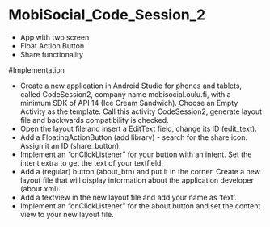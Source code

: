 # MobiSocial_Code_Session_2
* App with two screen
* Float Action Button
* Share functionality

#Implementation
* Create a new application in Android Studio for phones and tablets, called CodeSession2, company name mobisocial.oulu.fi, with a minimum SDK of API 14 (Ice Cream Sandwich). Choose an Empty Activity as the template. Call this activity CodeSession2, generate layout file and backwards compatibility is checked.
* Open the layout file and insert a EditText field, change its ID (edit_text).
* Add a FloatingActionButton (add library) - search for the share icon. Assign it an ID (share_button).
* Implement an “onClickListener” for your button with an intent. Set the intent extra to get the text of your textfield.
* Add a (regular) button (about_btn) and put it in the corner. Create a new layout file that will display information about the application developer (about.xml).
* Add a textview in the new layout file and add your name as ‘text’.
* Implement an “onClickListener” for the about button and set the content view to your new layout file.
